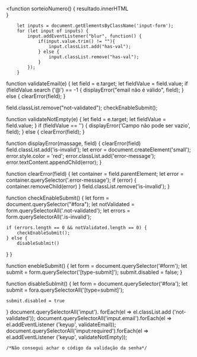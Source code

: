 <function sorteioNumero() {
    resultado.innerHTML   
}


		let inputs = document.getElementsByClassName('input-form');
		for (let input of inputs) {
			input.addEventListener("blur", function() {
				if(input.value.trim() != ""){
					input.classList.add("has-val");
				} else {
					input.classList.remove("has-val");
				}
			});
		}
	
function validateEmail(e) {
	let field = e.target;
	let fieldValue = field.value;
		if (fieldValue.search ('@') == -1 {
			displayError("email não é válido", field);
} 
 else {
	clearError(field);
}  
 
field.classList.remove("not-validated");
checkEnableSubmit();

function validateNotEmpty(e) {
	let field = e.target;
	let fieldValue = field.value;
} if (fieldValue == '') {
	displayError('Campo não pode ser vazio', field);
} else {
	clearError(field);
}

function displayError(massage, field) {
	clearError(field)
	field.classList.add('is-invalid');
	let error = document.createElement('small');
	error.style.color = 'red';
	error.classList.add('error-message');
	error.textContent.appendChild(error);
}

function clearError(field) {
	let container = field.parentElement;
	let error = container.querySelector('.error-message');
	if (error) {
		container.removeChild(error)
	}
	field.classList.remove('is-invalid');
}

function checkEnableSubmit() {
	let form = document.querySelector("#fora");
	let notValidated = form.querySelectorAll('.not-validated');
	let errors = form.querySelectorAll('.is-invalid');

	if (errors.length == 0 && notValidated.length == 0) {
		checkEnableSubmit();
	} else {
		disableSublmit() 
}
}
	
function enebleSubmit() {
	let form = document.querySelector('#form');
	let submit = form.querySelector('[type-submit]'); 
submit.disabled = false;
}

function disableSublmit() {
	let form = document.querySelector('#fora');
	let submit = fora.querySelectorAll('[type=submit]');
	
	submit.disabled = true
}
 document.querySelectorAll('imput'). forEach(el => el.classList.add
	('not-validated'));
document.querySelectorAll('imput.email').forEach(el => el.addEventListener
	('keyup', validateEmail));
document.querySelectorAll('imput:required').forEach(el => el.addEventListener
	('keyup', validateNotEmpty));

	/*Não consegui achar o código da validação da senha*/
